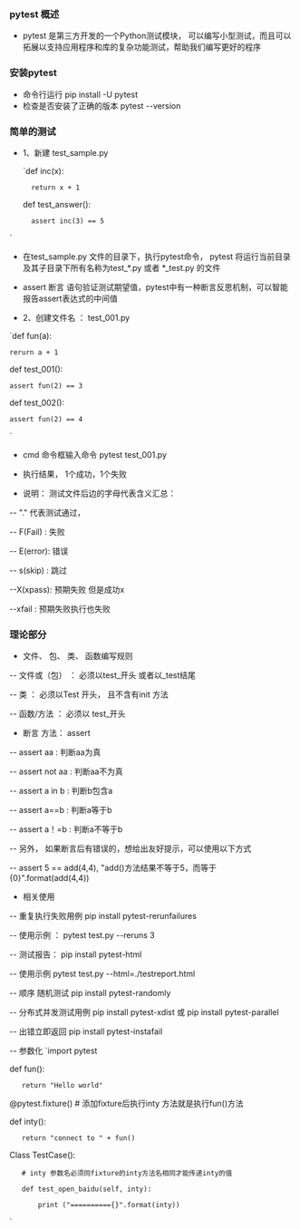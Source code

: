 ### pytest 概述
* pytest 是第三方开发的一个Python测试模块， 可以编写小型测试，而且可以拓展以支持应用程序和库的复杂功能测试，帮助我们编写更好的程序

### 安装pytest

* 命令行运行 pip install -U pytest
* 检查是否安装了正确的版本   pytest --version

### 简单的测试

* 1、新建  test_sample.py

  `def inc(x): 
  
        return x + 1    
        
    def test_answer():  
    
        assert inc(3) == 5 
 `
 
* 在test_sample.py 文件的目录下，执行pytest命令， pytest 将运行当前目录及其子目录下所有名称为test_*.py  或者 *_test.py 的文件

* assert 断言 语句验证测试期望值，pytest中有一种断言反思机制，可以智能报告assert表达式的中间值

* 2、创建文件名  ：  test_001.py


`def fun(a):

    rerurn a + 1
    
 def test_001():
 
    assert fun(2) == 3
    
 def test_002():
    
    assert fun(2) == 4
    
`

* cmd 命令框输入命令   pytest test_001.py

* 执行结果， 1个成功，1个失败

* 说明： 测试文件后边的字母代表含义汇总：

-- "." 代表测试通过，

-- F(Fail) : 失败

-- E(error): 错误

-- s(skip) : 跳过

--X(xpass): 预期失败 但是成功x

--xfail : 预期失败执行也失败

### 理论部分

* 文件、 包、 类、 函数编写规则

-- 文件或（包） ： 必须以test_开头 或者以_test结尾

-- 类 ： 必须以Test 开头， 且不含有init 方法

-- 函数/方法  ： 必须以 test_开头

* 断言 方法： assert

-- assert aa : 判断aa为真

-- assert not aa : 判断aa不为真

-- assert a in b : 判断b包含a

-- assert a==b : 判断a等于b

-- assert a！=b : 判断a不等于b

-- 另外， 如果断言后有错误的，想给出友好提示，可以使用以下方式

-- assert 5 == add(4,4), "add()方法结果不等于5，而等于{0}".format(add(4,4))

* 相关使用

-- 重复执行失败用例  pip install pytest-rerunfailures

-- 使用示例 ： pytest test.py --reruns 3

-- 测试报告： pip install pytest-html

-- 使用示例 pytest test.py --html=./testreport.html

-- 顺序 随机测试  pip install pytest-randomly

-- 分布式并发测试用例  pip install pytest-xdist 或 pip install pytest-parallel

-- 出错立即返回  pip install pytest-instafail

-- 参数化
  `import pytest 
  
   def fun():
   
       return "Hello world"
       
   @pytest.fixture()  # 添加fixture后执行inty 方法就是执行fun()方法
   
   def inty():
   
       return "connect to " + fun()
       
   Class TestCase():
   
       # inty 参数名必须同fixture的inty方法名相同才能传递inty的值
       
       def test_open_baidu(self, inty):
       
           print ("=========={}".format(inty))

  `


